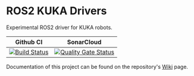 # ROS2 KUKA Drivers

Experimental ROS2 driver for KUKA robots.


Github CI | SonarCloud
------------| ---------------
[![Build Status](https://github.com/kroshu/ros2_kuka_sunrise/workflows/CI/badge.svg?branch=master)](https://github.com/kroshu/ros2_kuka_sunrise/actions) | [![Quality Gate Status](https://sonarcloud.io/api/project_badges/measure?project=kroshu_kuka_drivers&metric=alert_status)](https://sonarcloud.io/dashboard?id=kroshu_kuka_drivers)

Documentation of this project can be found on the repository's [Wiki](https://github.com/kroshu/ros2_kuka_sunrise/wiki) page.
